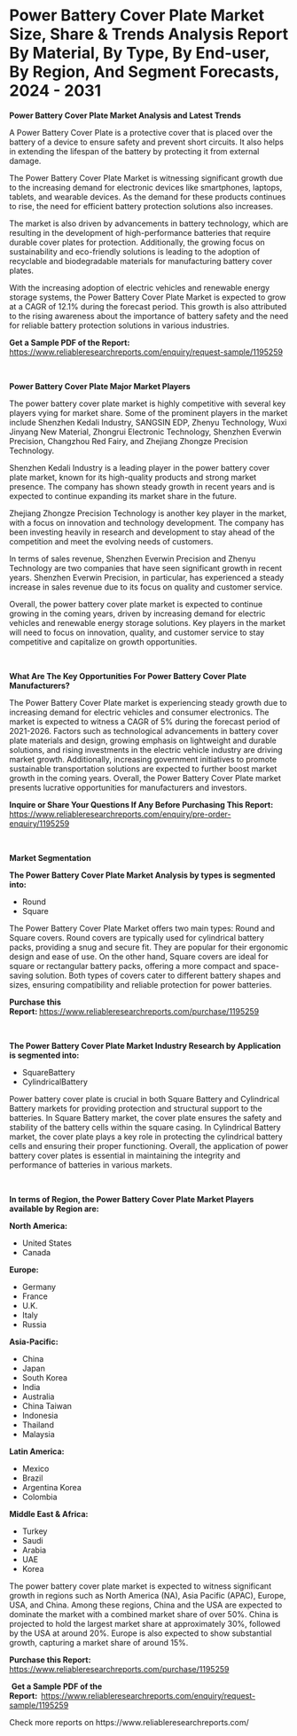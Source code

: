 <p><h1>Power Battery Cover Plate Market Size, Share & Trends Analysis Report By Material, By Type, By End-user, By Region, And Segment Forecasts, 2024 - 2031</h1></p><p><strong>Power Battery Cover Plate Market Analysis and Latest Trends</strong></p>
<p><p>A Power Battery Cover Plate is a protective cover that is placed over the battery of a device to ensure safety and prevent short circuits. It also helps in extending the lifespan of the battery by protecting it from external damage.</p><p>The Power Battery Cover Plate Market is witnessing significant growth due to the increasing demand for electronic devices like smartphones, laptops, tablets, and wearable devices. As the demand for these products continues to rise, the need for efficient battery protection solutions also increases.</p><p>The market is also driven by advancements in battery technology, which are resulting in the development of high-performance batteries that require durable cover plates for protection. Additionally, the growing focus on sustainability and eco-friendly solutions is leading to the adoption of recyclable and biodegradable materials for manufacturing battery cover plates.</p><p>With the increasing adoption of electric vehicles and renewable energy storage systems, the Power Battery Cover Plate Market is expected to grow at a CAGR of 12.1% during the forecast period. This growth is also attributed to the rising awareness about the importance of battery safety and the need for reliable battery protection solutions in various industries.</p></p>
<p><strong>Get a Sample PDF of the Report:&nbsp;</strong> <a href="https://www.reliableresearchreports.com/enquiry/request-sample/1195259">https://www.reliableresearchreports.com/enquiry/request-sample/1195259</a></p>
<p>&nbsp;</p>
<p><strong>Power Battery Cover Plate Major Market Players</strong></p>
<p><p>The power battery cover plate market is highly competitive with several key players vying for market share. Some of the prominent players in the market include Shenzhen Kedali Industry, SANGSIN EDP, Zhenyu Technology, Wuxi Jinyang New Material, Zhongrui Electronic Technology, Shenzhen Everwin Precision, Changzhou Red Fairy, and Zhejiang Zhongze Precision Technology.</p><p>Shenzhen Kedali Industry is a leading player in the power battery cover plate market, known for its high-quality products and strong market presence. The company has shown steady growth in recent years and is expected to continue expanding its market share in the future.</p><p>Zhejiang Zhongze Precision Technology is another key player in the market, with a focus on innovation and technology development. The company has been investing heavily in research and development to stay ahead of the competition and meet the evolving needs of customers.</p><p>In terms of sales revenue, Shenzhen Everwin Precision and Zhenyu Technology are two companies that have seen significant growth in recent years. Shenzhen Everwin Precision, in particular, has experienced a steady increase in sales revenue due to its focus on quality and customer service.</p><p>Overall, the power battery cover plate market is expected to continue growing in the coming years, driven by increasing demand for electric vehicles and renewable energy storage solutions. Key players in the market will need to focus on innovation, quality, and customer service to stay competitive and capitalize on growth opportunities.</p></p>
<p>&nbsp;</p>
<p><strong>What Are The Key Opportunities For Power Battery Cover Plate Manufacturers?</strong></p>
<p><p>The Power Battery Cover Plate market is experiencing steady growth due to increasing demand for electric vehicles and consumer electronics. The market is expected to witness a CAGR of 5% during the forecast period of 2021-2026. Factors such as technological advancements in battery cover plate materials and design, growing emphasis on lightweight and durable solutions, and rising investments in the electric vehicle industry are driving market growth. Additionally, increasing government initiatives to promote sustainable transportation solutions are expected to further boost market growth in the coming years. Overall, the Power Battery Cover Plate market presents lucrative opportunities for manufacturers and investors.</p></p>
<p><strong>Inquire or Share Your Questions If Any Before Purchasing This Report:</strong> <a href="https://www.reliableresearchreports.com/enquiry/pre-order-enquiry/1195259">https://www.reliableresearchreports.com/enquiry/pre-order-enquiry/1195259</a></p>
<p>&nbsp;</p>
<p><strong>Market Segmentation</strong></p>
<p><strong>The Power Battery Cover Plate Market Analysis by types is segmented into:</strong></p>
<p><ul><li>Round</li><li>Square</li></ul></p>
<p><p>The Power Battery Cover Plate Market offers two main types: Round and Square covers. Round covers are typically used for cylindrical battery packs, providing a snug and secure fit. They are popular for their ergonomic design and ease of use. On the other hand, Square covers are ideal for square or rectangular battery packs, offering a more compact and space-saving solution. Both types of covers cater to different battery shapes and sizes, ensuring compatibility and reliable protection for power batteries.</p></p>
<p><strong>Purchase this Report:&nbsp;</strong><a href="https://www.reliableresearchreports.com/purchase/1195259">https://www.reliableresearchreports.com/purchase/1195259</a></p>
<p>&nbsp;</p>
<p><strong>The Power Battery Cover Plate Market Industry Research by Application is segmented into:</strong></p>
<p><ul><li>SquareBattery</li><li>CylindricalBattery</li></ul></p>
<p><p>Power battery cover plate is crucial in both Square Battery and Cylindrical Battery markets for providing protection and structural support to the batteries. In Square Battery market, the cover plate ensures the safety and stability of the battery cells within the square casing. In Cylindrical Battery market, the cover plate plays a key role in protecting the cylindrical battery cells and ensuring their proper functioning. Overall, the application of power battery cover plates is essential in maintaining the integrity and performance of batteries in various markets.</p></p>
<p>&nbsp;</p>
<p><strong>In terms of Region, the Power Battery Cover Plate Market Players available by Region are:</strong></p>
<p>
    <p> <strong> North America: </strong>
        <ul>
            <li>United States</li>
            <li>Canada</li>
        </ul>
        </p> 
    <p> <strong> Europe: </strong>
        <ul>
            <li>Germany</li>
            <li>France</li>
            <li>U.K.</li>
            <li>Italy</li>
            <li>Russia</li>
        </ul>
        </p> 
    <p> <strong> Asia-Pacific: </strong>
        <ul>
            <li>China</li>
            <li>Japan</li>
            <li>South Korea</li>
            <li>India</li>
            <li>Australia</li>
            <li>China Taiwan</li>
            <li>Indonesia</li>
            <li>Thailand</li>
            <li>Malaysia</li>
        </ul>
        </p> 
    <p> <strong> Latin America: </strong>
        <ul>
            <li>Mexico</li>
            <li>Brazil</li>
            <li>Argentina Korea</li>
            <li>Colombia</li>
        </ul>
        </p> 
    <p> <strong> Middle East & Africa: </strong>
        <ul>
            <li>Turkey</li>
            <li>Saudi</li>
            <li>Arabia</li>
            <li>UAE</li>
            <li>Korea</li>
        </ul>
    </p>
    </p>
<p><p>The power battery cover plate market is expected to witness significant growth in regions such as North America (NA), Asia Pacific (APAC), Europe, USA, and China. Among these regions, China and the USA are expected to dominate the market with a combined market share of over 50%. China is projected to hold the largest market share at approximately 30%, followed by the USA at around 20%. Europe is also expected to show substantial growth, capturing a market share of around 15%.</p></p>
<p><strong>Purchase this Report: </strong><a href="https://www.reliableresearchreports.com/purchase/1195259">https://www.reliableresearchreports.com/purchase/1195259</a></p>
<p>&nbsp;<strong>Get a Sample PDF of the Report:&nbsp;&nbsp;</strong><a href="https://www.reliableresearchreports.com/enquiry/request-sample/1195259">https://www.reliableresearchreports.com/enquiry/request-sample/1195259</a></p>
<p><strong></strong></p>
<p>Check more reports on https://www.reliableresearchreports.com/</p>
